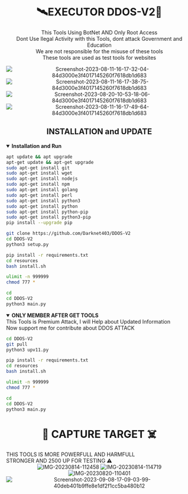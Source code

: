 <h1 align="center"> 🛰EXECUTOR DDOS-V2📡 </h2>
<p align="center">This Tools Using BotNet AND Only Root Access <br>
Dont Use Ilegal Activity with this Tools, dont attack Government and Education <br>
We are not responsible for the misuse of these tools <br>
These tools are used as test tools for websites
</p>
<div align="center">
<img src="https://i.ibb.co/R3KndXJ/Screenshot-2023-08-11-16-17-32-04-84d3000e3f4017145260f7618db1d683.jpg" alt="Screenshot-2023-08-11-16-17-32-04-84d3000e3f4017145260f7618db1d683" border="0">
<img src="https://i.ibb.co/njXN9vc/Screenshot-2023-08-11-16-17-38-75-84d3000e3f4017145260f7618db1d683.jpg" alt="Screenshot-2023-08-11-16-17-38-75-84d3000e3f4017145260f7618db1d683" border="0">
<img src="https://i.ibb.co/h2nyVZG/Screenshot-2023-08-20-10-53-18-06-84d3000e3f4017145260f7618db1d683.jpg" alt="Screenshot-2023-08-20-10-53-18-06-84d3000e3f4017145260f7618db1d683" border="0">
<img src="https://i.ibb.co/Tt83NN8/Screenshot-2023-08-11-16-17-49-64-84d3000e3f4017145260f7618db1d683.jpg" alt="Screenshot-2023-08-11-16-17-49-64-84d3000e3f4017145260f7618db1d683" border="0">
</div>
<h2 align="center"> INSTALLATION and UPDATE </h2>
<details open>
 <summary><strong> Installation and Run </strong></summary>

 ```bash 
 apt update && apt upgrade
 apt-get update && apt-get upgrade
 sudo apt-get install git
 sudo apt-get install wget
 sudo apt-get install nodejs
 sudo apt-get install npm
 sudo apt-get install golang
 sudo apt-get install perl
 sudo apt-get install python3
 sudo apt-get install python
 sudo apt-get install python-pip
 sudo apt-get install python3-pip
 pip install --upgrade pip

 git clone https://github.com/Darknet403/DDOS-V2
 cd DDOS-V2
 python3 setup.py

 pip install -r requirements.txt
 cd resources
 bash install.sh

 ulimit -n 999999
 chmod 777 *

 cd
 cd DDOS-V2
 python3 main.py
 ```
 
 </details>
<details open>
 <summary><strong> ONLY MEMBER AFTER GET TOOLS </strong></summary>
 This Tools is Premium Attack, I will Help about Updated Information <br>
 Now support me for contribute about DDOS ATTACK

 ```bash
 cd DDOS-V2
 git pull
 python3 upv11.py

 pip install -r requirements.txt
 cd resources
 bash install.sh

 ulimit -n 999999
 chmod 777 *

 cd
 cd DDOS-V2
 python3 main.py
 ```
 
 </details>
<h1 align="center"> 🚀 CAPTURE TARGET ☠️ </h1>
THIS TOOLS IS MORE POWERFULL AND HARMFULL <br>
STRONGER AND 2500 UP FOR TESTING ⚠️
<div align="center">
 <img src="https://i.ibb.co/JxKqJVP/IMG-20230814-112458.jpg" alt="IMG-20230814-112458" border="0">
 <img src="https://i.ibb.co/zxFFfpT/IMG-20230814-114719.jpg" alt="IMG-20230814-114719" border="0">
 <img src="https://i.ibb.co/j8Gx4ST/IMG-20230820-110401.jpg" alt="IMG-20230820-110401" border="0">
 <img src="https://i.ibb.co/54qMVsq/Screenshot-2023-09-08-17-09-03-99-40deb401b9ffe8e1df2f1cc5ba480b12.jpg" alt="Screenshot-2023-09-08-17-09-03-99-40deb401b9ffe8e1df2f1cc5ba480b12" border="0">
</div>
